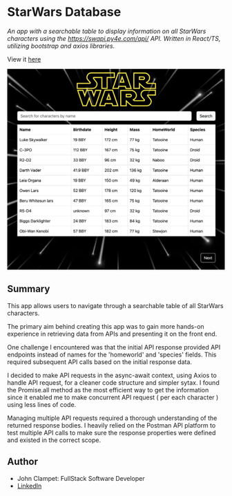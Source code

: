 # StarWars Database

*An app with a searchable table to display information on all StarWars characters using the https://swapi.py4e.com/api/ API. Written in React/TS, utilizing bootstrap and axios libraries.*

View it [here]('')

![preview](src/assets/img/img_app_preview.png)

## Summary
This app allows users to navigate through a searchable table of all StarWars characters.

The primary aim behind creating this app was to gain more hands-on experience in retrieving data from APIs and presenting it on the front end.

One challenge I encountered was that the initial API response provided API endpoints instead of names for the 'homeworld' and 'species' fields. This required subsequent API calls based on the initial response data.

I decided to make API requests in the async-await context, using Axios to handle API request, for a cleaner code structure and simpler sytax. I found the Promise.all method as the most efficient way to get the information since it enabled me to make concurrent API request ( per each character ) using less lines of code. 

Managing multiple API requests required a thorough understanding of the returned response bodies. I heavily relied on the Postman API platform to test multiple API calls to make sure the response properties were defined and existed in the correct scope.

## Author
- John Clampet: FullStack Software Developer
- [LinkedIn](https://www.linkedin.com/in/john-clampet-264007122/)